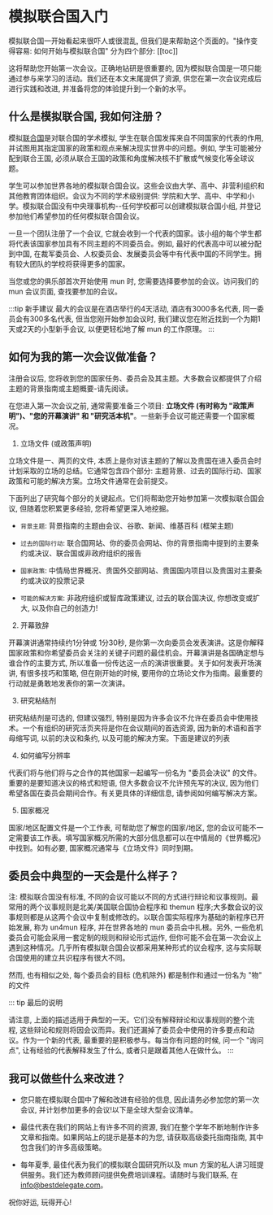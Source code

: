 # 模拟联合国入门

模拟联合国一开始看起来很吓人或很混乱, 但我们是来帮助这个页面的。"操作变得容易: 如何开始与模拟联合国" 分为四个部分:
[[toc]]


这将帮助您开始第一次会议。正确地钻研是很重要的, 因为模拟联合国是一项只能通过参与来学习的活动。我们还在本文末尾提供了资源, 供您在第一次会议完成后进行实践和改进, 并准备将您的体验提升到一个新的水平。

## 什么是模拟联合国, 我如何注册？

模拟[联合国](http://www.un.org)是对联合国的学术模拟, 学生在联合国发挥来自不同国家的代表的作用, 并试图用其指定国家的政策和观点来解决现实世界中的问题。例如, 学生可能被分配到联合王国, 必须从联合王国的政策和角度解决核不扩散或气候变化等全球议题。

学生可以参加世界各地的模拟联合国会议。这些会议由大学、高中、非营利组织和其他教育团体组织。会议为不同的学术级别提供: 学院和大学、高中、中学和小学。模拟联合国没有中央理事机构--任何学校都可以创建模拟联合国小组, 并登记参加他们希望参加的任何模拟联合国会议。

一旦一个团队注册了一个会议, 它就会收到一个代表的国家。该小组的每个学生都将代表该国家参加具有不同主题的不同委员会。例如, 最好的代表高中可以被分配到中国, 在裁军委员会、人权委员会、发展委员会等中有代表中国的不同学生。拥有较大团队的学校将获得更多的国家。

当您或您的俱乐部首次开始使用 mun 时, 您需要选择要参加的会议。访问我们的 mun 会议页面, 查找要参加的会议。

:::tip 新手建议
最大的会议是在酒店举行的4天活动, 酒店有3000多名代表, 同一委员会有300多名代表, 但当您刚开始参加会议时, 我们建议您在附近找到一个为期1天或2天的小型新手会议, 以便更轻松地了解 mun 的工作原理。
:::

## 如何为我的第一次会议做准备？

注册会议后, 您将收到您的国家任务、委员会及其主题。大多数会议都提供了介绍主题的背景指南或主题概要-请先阅读。

在您进入第一次会议之前, 通常需要准备三个项目: **立场文件 (有时称为 "政策声明")、"您的开幕演讲" 和 "研究活本机"**。一些新手会议可能还需要一个国家概况。

1. 立场文件 (或政策声明)

立场文件是一、两页的文件, 本质上是你对该主题的了解以及贵国在进入委员会时计划采取的立场的总结。它通常包含四个部分: 主题背景、过去的国际行动、国家政策和可能的解决方案。立场文件通常在会前提交。

下面列出了研究每个部分的关键起点。它们将帮助您开始参加第一次模拟联合国会议, 但随着您积累更多经验, 您将希望更深入地挖掘。

- `背景主题`: 背景指南的主题由会议、谷歌、新闻、维基百科 (框架主题)

- `过去的国际行动`: 联合国网站、你的委员会网站、你的背景指南中提到的主要条约或决议、联合国或非政府组织的报告

- `国家政策`: 中情局世界概况、贵国外交部网站、贵国国内项目以及贵国对主要条约或决议的投票记录

- `可能的解决方案`: 非政府组织或智库政策建议, 过去的联合国决议, 你想改变或扩大, 以及你自己的创造力!

2. 开幕致辞

开幕演讲通常持续约1分钟或 1分30秒, 是你第一次向委员会发表演讲。这是你解释国家政策和你希望委员会关注的关键子问题的最佳机会。开幕演讲是各国确定想与谁合作的主要方式, 所以准备一份传达这一点的演讲很重要。关于如何发表开场演讲, 有很多技巧和策略, 但在刚开始的时候, 要用你的立场论文作为指南。最重要的行动就是勇敢地发表你的第一次演讲。

3. 研究粘结剂

研究粘结剂是可选的, 但建议强烈, 特别是因为许多会议不允许在委员会中使用技术。一个有组织的研究活页夹将是你在会议期间的首选资源, 因为新的术语和首字母缩写词, 以前的决议和条约, 以及可能的解决方案。下面是建议的列表

4. 如何编写分辨率

代表们将与他们将与之合作的其他国家一起编写一份名为 "委员会决议" 的文件。重要的是要知道决议的格式和短语, 但大多数会议不允许预先写的决议, 因为他们希望各国在委员会期间合作。有关更具体的详细信息, 请参阅如何编写解决方案。

5. 国家概况

国家/地区配置文件是一个工作表, 可帮助您了解您的国家/地区, 您的会议可能不一定需要该工作表。填写国家概况所需的大部分信息都可以在中情局的《世界概况》中找到。如有必要, 国家概况通常与《立场文件》同时到期。

## 委员会中典型的一天会是什么样子？

注: 模拟联合国没有标准, 不同的会议可能以不同的方式进行辩论和议事规则。最常用的两个议事规则是北美/美国联合国协会程序和 themun 程序;大多数会议的议事规则都是从这两个会议中复制或修改的。以联合国实际程序为基础的新程序已开始发展, 称为 un4mun 程序, 并在世界各地的 mun 委员会中扎根。另外, 一些危机委员会可能会采用一套定制的规则和辩论形式运作, 但你可能不会在第一次会议上遇到这种情况。几乎所有模拟联合国会议都采用某种形式的议会程序, 这与实际联合国使用的建立共识程序有很大不同。

然而, 也有相似之处, 每个委员会的目标 (危机除外) 都是制作和通过一份名为 "物" 的文件

::: tip 最后的说明

请注意, 上面的描述适用于典型的一天。它们没有解释辩论和议事规则的整个流
程, 这些辩论和规则将因会议而异。我们还漏掉了委员会中使用的许多要点和动议。作为一个新的代表, 最重要的是积极参与。每当你有问题的时候, 问一个 "询问点", 让有经验的代表解释发生了什么, 或者只是跟着其他人在做什么。
:::

## 我可以做些什么来改进？

- 您只能在模拟联合国中了解和改进有经验的信息, 因此请务必参加您的第一次会议, 并计划参加更多的会议!以下是全球大型会议清单。

- 最佳代表在我们的网站上有许多不同的资源, 我们在整个学年不断地制作许多文章和指南。如果网站上的提示是基本的为您, 请获取高级委托指南指南, 其中包含我们的许多高级策略。

- 每年夏季, 最佳代表为我们的模拟联合国研究所以及 mun 方案的私人讲习班提供服务。我们还为教师顾问提供免费培训课程。请随时与我们联系, 在 info@bestdelegate.com。

祝你好运, 玩得开心!
